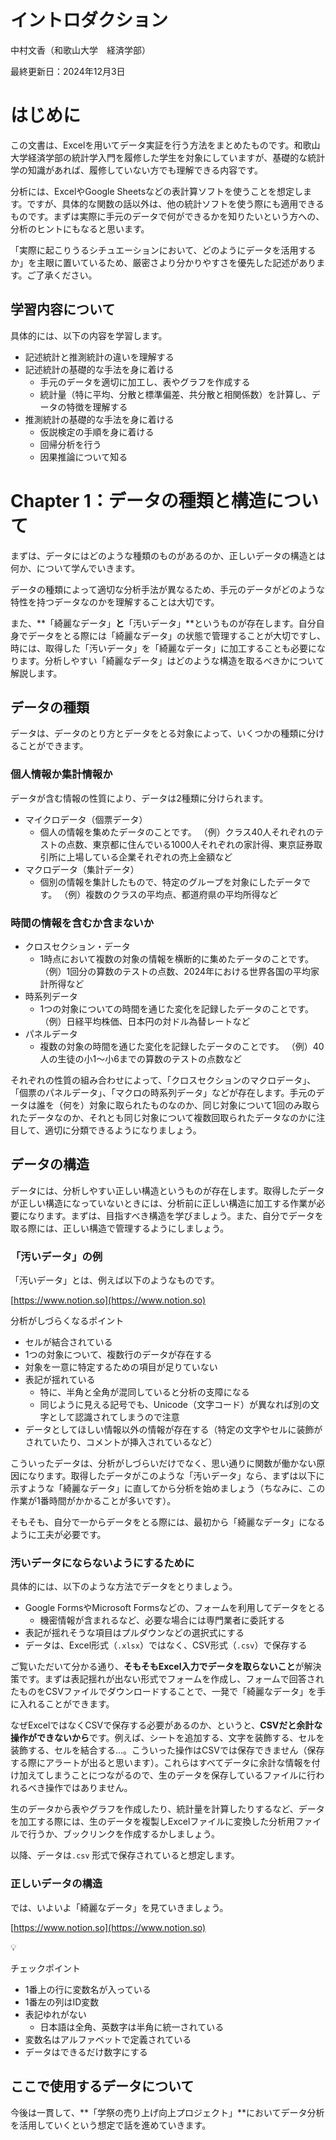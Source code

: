 # イントロダクション

中村文香（和歌山大学　経済学部）

最終更新日：2024年12月3日

# はじめに

この文書は、Excelを用いてデータ実証を行う方法をまとめたものです。和歌山大学経済学部の統計学入門を履修した学生を対象にしていますが、基礎的な統計学の知識があれば、履修していない方でも理解できる内容です。

分析には、ExcelやGoogle Sheetsなどの表計算ソフトを使うことを想定します。ですが、具体的な関数の話以外は、他の統計ソフトを使う際にも適用できるものです。まずは実際に手元のデータで何ができるかを知りたいという方への、分析のヒントにもなると思います。

「実際に起こりうるシチュエーションにおいて、どのようにデータを活用するか」を主眼に置いているため、厳密さより分かりやすさを優先した記述があります。ご了承ください。

## 学習内容について

具体的には、以下の内容を学習します。

- 記述統計と推測統計の違いを理解する
- 記述統計の基礎的な手法を身に着ける
    - 手元のデータを適切に加工し、表やグラフを作成する
    - 統計量（特に平均、分散と標準偏差、共分散と相関係数）を計算し、データの特徴を理解する
- 推測統計の基礎的な手法を身に着ける
    - 仮説検定の手順を身に着ける
    - 回帰分析を行う
    - 因果推論について知る

# Chapter 1：データの種類と構造について

まずは、データにはどのような種類のものがあるのか、正しいデータの構造とは何か、について学んでいきます。

データの種類によって適切な分析手法が異なるため、手元のデータがどのような特性を持つデータなのかを理解することは大切です。

また、**「綺麗なデータ」**と**「汚いデータ」**というものが存在します。自分自身でデータをとる際には「綺麗なデータ」の状態で管理することが大切ですし、時には、取得した「汚いデータ」を「綺麗なデータ」に加工することも必要になります。分析しやすい「綺麗なデータ」はどのような構造を取るべきかについて解説します。

## データの種類

データは、データのとり方とデータをとる対象によって、いくつかの種類に分けることができます。

### 個人情報か集計情報か

データが含む情報の性質により、データは2種類に分けられます。

- マイクロデータ（個票データ）
    - 個人の情報を集めたデータのことです。
    （例）クラス40人それぞれのテストの点数、東京都に住んでいる1000人それぞれの家計得、東京証券取引所に上場している企業それぞれの売上金額など
- マクロデータ（集計データ）
    - 個別の情報を集計したもので、特定のグループを対象にしたデータです。
    （例）複数のクラスの平均点、都道府県の平均所得など

### 時間の情報を含むか含まないか

- クロスセクション・データ
    - 1時点において複数の対象の情報を横断的に集めたデータのことです。
    （例）1回分の算数のテストの点数、2024年における世界各国の平均家計所得など
- 時系列データ
    - 1つの対象についての時間を通じた変化を記録したデータのことです。
    （例）日経平均株価、日本円の対ドル為替レートなど
- パネルデータ
    - 複数の対象の時間を通じた変化を記録したデータのことです。
    （例）40人の生徒の小1～小6までの算数のテストの点数など

それぞれの性質の組み合わせによって、「クロスセクションのマクロデータ」、「個票のパネルデータ」、「マクロの時系列データ」などが存在します。手元のデータは誰を（何を）対象に取られたものなのか、同じ対象について1回のみ取られたデータなのか、それとも同じ対象について複数回取られたデータなのかに注目して、適切に分類できるようになりましょう。

## データの構造

データには、分析しやすい正しい構造というものが存在します。取得したデータが正しい構造になっていないときには、分析前に正しい構造に加工する作業が必要になります。まずは、目指すべき構造を学びましょう。また、自分でデータを取る際には、正しい構造で管理するようにしましょう。

### 「汚いデータ」の例

「汚いデータ」とは、例えば以下のようなものです。

[https://www.notion.so](https://www.notion.so)

分析がしづらくなるポイント

- セルが結合されている
- 1つの対象について、複数行のデータが存在する
- 対象を一意に特定するための項目が足りていない
- 表記が揺れている
    - 特に、半角と全角が混同していると分析の支障になる
    - 同じように見える記号でも、Unicode（文字コード）が異なれば別の文字として認識されてしまうので注意
- データとしてほしい情報以外の情報が存在する（特定の文字やセルに装飾がされていたり、コメントが挿入されているなど）

こういったデータは、分析がしづらいだけでなく、思い通りに関数が働かない原因になります。取得したデータがこのような「汚いデータ」なら、まずは以下に示すような「綺麗なデータ」に直してから分析を始めましょう（ちなみに、この作業が1番時間がかかることが多いです）。

そもそも、自分で一からデータをとる際には、最初から「綺麗なデータ」になるように工夫が必要です。

### 汚いデータにならないようにするために

具体的には、以下のような方法でデータをとりましょう。

- Google FormsやMicrosoft Formsなどの、フォームを利用してデータをとる
    - 機密情報が含まれるなど、必要な場合には専門業者に委託する
- 表記が揺れそうな項目はプルダウンなどの選択式にする
- データは、Excel形式（`.xlsx`）ではなく、CSV形式（`.csv`）で保存する

ご覧いただいて分かる通り、**そもそもExcel入力でデータを取らないこと**が解決策です。まずは表記揺れが出ない形式でフォームを作成し、フォームで回答されたものをCSVファイルでダウンロードすることで、一発で「綺麗なデータ」を手に入れることができます。

なぜExcelではなくCSVで保存する必要があるのか、というと、**CSVだと余計な操作ができないから**です。例えば、シートを追加する、文字を装飾する、セルを装飾する、セルを結合する…。こういった操作はCSVでは保存できません（保存する際にアラートが出ると思います）。これらはすべてデータに余計な情報を付け加えてしまうことにつながるので、生のデータを保存しているファイルに行われるべき操作ではありません。

生のデータから表やグラフを作成したり、統計量を計算したりするなど、データを加工する際には、生のデータを複製しExcelファイルに変換した分析用ファイルで行うか、ブックリンクを作成するかしましょう。

以降、データは`.csv` 形式で保存されていると想定します。

### 正しいデータの構造

では、いよいよ「綺麗なデータ」を見ていきましょう。

[https://www.notion.so](https://www.notion.so)

<aside>
💡

チェックポイント

- 1番上の行に変数名が入っている
- 1番左の列はID変数
- 表記ゆれがない
    - 日本語は全角、英数字は半角に統一されている
- 変数名はアルファベットで定義されている
- データはできるだけ数字にする
</aside>

## ここで使用するデータについて

今後は一貫して、**「学祭の売り上げ向上プロジェクト」**においてデータ分析を活用していくという想定で話を進めていきます。